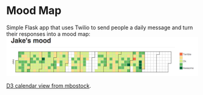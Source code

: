 # Mood Map

Simple Flask app that uses Twilio to send people a daily message and turn their responses into a mood map:
![Jake's year](/static/img/jake-calendar.png)

[D3 calendar view from mbostock](http://bl.ocks.org/mbostock/4063318).